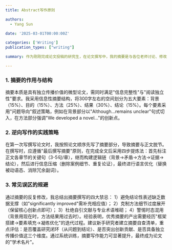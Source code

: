 ```yaml
---
title: Abstract写作原则

authors:
  - Yang Sun

date: '2025-03-01T00:00:00Z'

categories: ['Writing']
publication_types: ["writing"]

summary: 作为刚刚完成论文投稿的研究生，在论文撰写中，我的摘要是与各位老师讨论、修改次数最多的部分，通过系统学习和反复实践，我对摘要撰写形成了以下三点核心认知：

---
```


### 1. 摘要的作用与结构
摘要本质是具有独立传播价值的微型论文，需同时满足"信息完整性"与"阅读独立性"要求。我采用信息性摘要结构，将300字左右的空间划分为五大要素：背景（15%）、目的（15%）、方法（25%）、结果（30%）、结论（15%）。每个要素采用"问题导向"叙述策略，例如在背景部分以"Although...remains unclear"句式切入，在方法部分强调"We developed a novel..."的创新点。

### 2. 逆向写作的实践策略
在第一次写撰写论文时，我按照论文顺序先写了摘要部分，导致摘要与正文脱节。在撰写时，应遵循"最后撰写摘要"原则，在完成全文后采用四步提炼法：首先标注正文各章节的关键句（3-5句/章），继而构建逻辑链（背景→矛盾→方法→证据→结论），然后进行信息压缩（删除案例细节、重复论证），最终进行语言优化（替换被动语态、消除冗余副词）。

### 3. 常见误区的规避
通过摘要的反复修改，我总结出摘要撰写的四大禁忌： 1）避免结论性表述缺乏数据支撑（如"significantly improved"需补充相应值）； 2）克制方法细节过度展开（保留核心创新点即可）； 3）杜绝自引文献与专业术语堆砌； 4）警惕时态混用（背景用现在时，方法结果用过去时）。经验表明，优秀摘要的产出需要经历"框架搭建→要素填充→凝练优化"的迭代过程。建议新手研究者建立摘要自查清单，重点评估：是否覆盖研究闭环（从问题到结论）、是否突出创新贡献、是否具备独立传播价值这三个维度。通过系统训练，摘要写作能力可显著提升，最终成为论文的"学术名片"。
